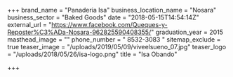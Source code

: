 +++
brand_name = "Panaderia Isa"
business_location_name = "Nosara"
business_sector = "Baked Goods"
date = "2018-05-15T14:54:14Z"
external_url = "https://www.facebook.com/Queques-y-Reposter%C3%ADa-Nosara-962825590408355/"
graduation_year = 2015
masthead_image = ""
phone_number = " 8532-3083 "
sitemap_exclude = true
teaser_image = "/uploads/2019/05/09/viveelsueno_07.jpg"
teaser_logo = "/uploads/2018/05/26/isa-logo.png"
title = "Isa Obando"

+++
